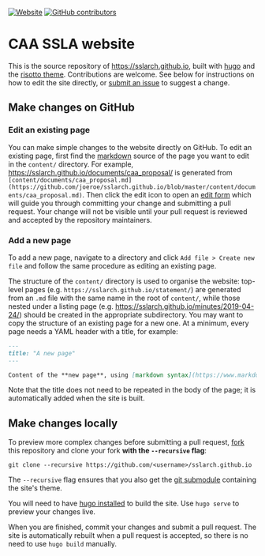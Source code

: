 [![Website](https://img.shields.io/website/https/sslarch.github.io.svg?maxAge=2592000)](https://sslarch.github.io/) [![GitHub contributors](https://img.shields.io/github/contributors/sslarch/sslarch.github.io.svg?maxAge=2592000)](https://github.com/sslarch/sslarch.github.io)

# CAA SSLA website

This is the source repository of <https://sslarch.github.io>, built with [hugo](https://gohugo.io/) and the [risotto theme](https://github.com/joeroe/risotto).
Contributions are welcome.
See below for instructions on how to edit the site directly, or [submit an issue](https://github.com/sslarch/sslarch.github.io/issues) to suggest a change.

## Make changes on GitHub

### Edit an existing page

You can make simple changes to the website directly on GitHub.
To edit an existing page, first find the [markdown](https://www.markdownguide.org/) source of the page you want to edit in the `content/` directory.
For example, <https://sslarch.github.io/documents/caa_proposal/> is generated from `[content/documents/caa_proposal.md](https://github.com/joeroe/sslarch.github.io/blob/master/content/documents/caa_proposal.md)`.
Then click the edit icon to open an [edit form](https://docs.github.com/en/github/managing-files-in-a-repository/editing-files-in-your-repository) which will guide you through committing your change and submitting a pull request.
Your change will not be visible until your pull request is reviewed and accepted by the repository maintainers.

### Add a new page

To add a new page, navigate to a directory and click `Add file > Create new file` and follow the same procedure as editing an existing page.

The structure of the `content/` directory is used to organise the website: top-level pages (e.g. `https://sslarch.github.io/statement/`) are generated from an `.md` file with the same name in the root of `content/`, while those nested under a listing page (e.g. <https://sslarch.github.io/minutes/2019-04-24/>) should be created in the appropriate subdirectory.
You may want to copy the structure of an existing page for a new one.
At a minimum, every page needs a YAML header with a title, for example:

```markdown
---
title: "A new page"
---

Content of the **new page**, using [markdown syntax](https://www.markdownguide.org/)
```

Note that the title does not need to be repeated in the body of the page; it is automatically added when the site is built.

## Make changes locally

To preview more complex changes before submitting a pull request, [fork](https://docs.github.com/en/github/getting-started-with-github/fork-a-repo) this repository and clone your fork **with the `--recursive` flag**:

```shell
git clone --recursive https://github.com/<username>/sslarch.github.io
```

The `--recursive` flag ensures that you also get the [git submodule](https://git-scm.com/book/en/v2/Git-Tools-Submodules) containing the site's theme.

You will need to have [hugo installed](https://gohugo.io/getting-started/installing/) to build the site.
Use `hugo serve` to preview your changes live.

When you are finished, commit your changes and submit a pull request.
The site is automatically rebuilt when a pull request is accepted, so there is no need to use `hugo build` manually.
